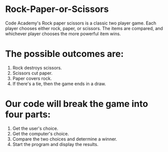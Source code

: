 # Rock-Paper-or-Scissors
Code Academy's Rock paper scissors is a classic two player game. Each player chooses either rock, paper, or scissors. The items are compared, and whichever player chooses the more powerful item wins.

# The possible outcomes are:

1. Rock destroys scissors.
2. Scissors cut paper.
3. Paper covers rock.
4. If there's a tie, then the game ends in a draw.

# Our code will break the game into four parts:

1. Get the user's choice.
2. Get the computer's choice.
3. Compare the two choices and determine a winner.
4. Start the program and display the results.
